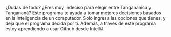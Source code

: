¿Dudas de todo? ¿Eres muy indeciso para elegir entre Tangananica y Tangananá? Este programa te ayuda a tomar mejores decisiones basados en la inteligencia de un computador. Solo ingresa las opciones que tienes, y deja que el programa decida por ti. 
Además, a través de este programa estoy aprendiendo a usar Github desde IntelliJ.
